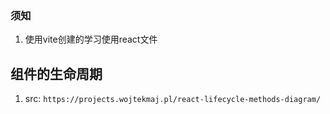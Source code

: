 ### 须知
1. 使用vite创建的学习使用react文件

## 组件的生命周期
1. src: `https://projects.wojtekmaj.pl/react-lifecycle-methods-diagram/`

